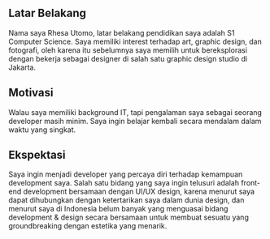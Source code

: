[//]: # (Ceritakan sedikit tentang latar belakangmu seperti pendidikan terakhir atau pekerjaan sebelumnya)
## Latar Belakang
Nama saya Rhesa Utomo, latar belakang pendidikan saya adalah S1 Computer Science. Saya memiliki interest terhadap art, graphic design, dan fotografi, oleh karena itu sebelumnya saya memilih untuk bereksplorasi dengan bekerja sebagai designer di salah satu graphic design studio di Jakarta.

[//]: # (Motivasi apa yang mendorongmu untuk ikut program coding bootcamp di Hacktiv8?)
## Motivasi
Walau saya memiliki background IT, tapi pengalaman saya sebagai seorang developer masih minim. Saya ingin belajar kembali secara mendalam dalam waktu yang singkat.

[//]: # (Beri tahu kami, apa yang ingin kamu dapatkan di Hacktiv8 dan apa yang ingin kamu capai setelah lulus dari sini?)
## Ekspektasi
Saya ingin menjadi developer yang percaya diri terhadap kemampuan development saya. Salah satu bidang
yang saya ingin telusuri adalah front-end development bersamaan dengan UI/UX design, karena menurut saya dapat dihubungkan dengan ketertarikan saya dalam dunia design, dan menurut saya di Indonesia belum banyak yang menguasai bidang development & design secara bersamaan untuk membuat sesuatu yang groundbreaking dengan estetika yang menarik.

[//]: # (Apakah ada hal lain yang ingin disampaikan? Bila ada, kamu bebas untuk menuliskannya)
